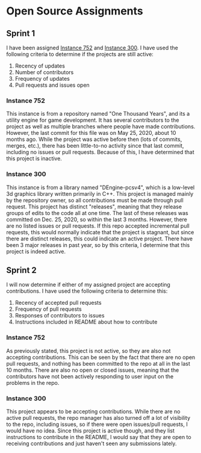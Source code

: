# Open Source Assignments

## Sprint 1
I have been assigned [Instance 752](https://davidalanreid.github.io/output/347538efbdc21b8df684ebd92d37400b3ce85d55/vulnerable.hack.html) and [Instance 300](https://davidalanreid.github.io/output/347538efbdc21b8df684ebd92d37400b3ce85d55/vulnerable.hack.html). I have used the following criteria to determine if the projects are still active:
1. Recency of updates
2. Number of contributors
3. Frequency of updates
4. Pull requests and issues open

### Instance 752
This instance is from a repository named "One Thousand Years", and its a utility engine for game development. It has several contributors to the project as well as multiple branches where people have made contributions. However, the last
commit for this file was on May 25, 2020, about 10 months ago. While the project was active before then (lots of commits, merges, etc.), there has been little-to-no activity since that last commit, including no issues or pull requests. Because of this, I have determined
that this project is inactive.

### Instance 300
This instance is from a library named "DEngine-pcsv4", which is a low-level 3d graphics library written primarily in C++. This project is managed mainly by the repository owner, so all contributions must be made through pull request.
This project has distinct "releases", meaning that they release groups of edits to the code all at one time. The last of these releases was committed on Dec. 25, 2020, so within the last 3 months. However, there are no listed issues or pull requests. If this repo accepted incremental pull
requests, this would normally indicate that the project is stagnant, but since there are distinct releases, this could indicate an active project. There have been 3 major releases in past year, so by this criteria, I determine that this
project is indeed active.

## Sprint 2
I will now determine if either of my assigned project are accepting contributions. I have used the following criteria to determine this:
1. Recency of accepted pull requests
2. Frequency of pull requests
3. Responses of contributors to issues
4. Instructions included in README about how to contribute

### Instance 752
As previously stated, this project is not active, so they are also not accepting contributions. This can be seen by the fact that there are no open pull requests, and nothing has been committed to the repo at all in the last 10 months. There are also no open or closed issues, meaning that the contributors have not been actively responding to user input on the problems in the repo.

### Instance 300
This project appears to be accepting contributions. While there are no active pull requests, the repo manager has also turned off a lot of visibility to the repo, including issues, so if there were open issues/pull requests, I would have no idea. Since this project is active though, and they list instructions to contribute in the README, I would say that they are open to receiving contributions and just haven't seen any submissions lately. 

